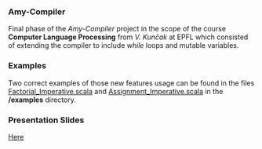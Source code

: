 ### Amy-Compiler

Final phase of the _Amy-Compiler_ project in the scope of the course **Computer Language Processing** from _V. Kunčak_ at EPFL which consisted of extending the compiler to include _while_ loops and mutable variables.

### Examples

Two correct examples of those new features usage can be found in the files [Factorial\_Imperative.scala](https://github.com/X4l1b1/amy-compiler/blob/master/examples/Factorial_Imperative.scala) and [Assignment\_Imperative.scala](https://github.com/X4l1b1/amy-compiler/blob/master/examples/Assignment_Imperative.scala) in the **/examples** directory.

### Presentation Slides

[Here](https://docs.google.com/presentation/d/1uL-8bFeU0MLTLgjBjDDKEju3Qvm8uYUd4_w2BbjHnz4/edit?usp=sharing)
